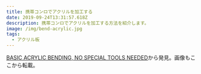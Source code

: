 ```yaml
---
title: 携帯コンロでアクリルを加工する
date: 2019-09-24T13:31:57.618Z
description: 携帯コンロでアクリルを加工する方法を紹介します。
image: /img/bend-acrylic.jpg
tags:
  - アクリル板
---
```

[BASIC ACRYLIC BENDING, NO SPECIAL TOOLS NEEDED](https://hackaday.com/2019/09/16/basic-acrylic-bending-no-special-tools-needed/)から発見。画像もここから転載。
